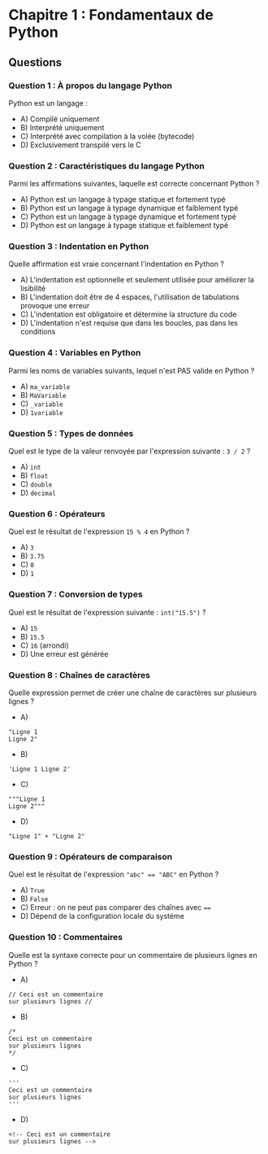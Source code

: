 
# Chapitre 1 : Fondamentaux de Python

## Questions

### Question 1 : À propos du langage Python
Python est un langage :
- A) Compilé uniquement
- B) Interprété uniquement
- C) Interprété avec compilation à la volée (bytecode)
- D) Exclusivement transpilé vers le C

### Question 2 : Caractéristiques du langage Python
Parmi les affirmations suivantes, laquelle est correcte concernant Python ?
- A) Python est un langage à typage statique et fortement typé
- B) Python est un langage à typage dynamique et faiblement typé
- C) Python est un langage à typage dynamique et fortement typé
- D) Python est un langage à typage statique et faiblement typé

### Question 3 : Indentation en Python
Quelle affirmation est vraie concernant l'indentation en Python ?
- A) L'indentation est optionnelle et seulement utilisée pour améliorer la lisibilité
- B) L'indentation doit être de 4 espaces, l'utilisation de tabulations provoque une erreur
- C) L'indentation est obligatoire et détermine la structure du code
- D) L'indentation n'est requise que dans les boucles, pas dans les conditions

### Question 4 : Variables en Python
Parmi les noms de variables suivants, lequel n'est PAS valide en Python ?
- A) `ma_variable`
- B) `MaVariable`
- C) `_variable`
- D) `1variable`

### Question 5 : Types de données
Quel est le type de la valeur renvoyée par l'expression suivante : `3 / 2` ?
- A) `int`
- B) `float`
- C) `double`
- D) `decimal`

### Question 6 : Opérateurs
Quel est le résultat de l'expression `15 % 4` en Python ?
- A) `3`
- B) `3.75`
- C) `0`
- D) `1`

### Question 7 : Conversion de types
Quel est le résultat de l'expression suivante : `int("15.5")` ?
- A) `15`
- B) `15.5`
- C) `16` (arrondi)
- D) Une erreur est générée

### Question 8 : Chaînes de caractères
Quelle expression permet de créer une chaîne de caractères sur plusieurs lignes ?
- A)
```
"Ligne 1 
Ligne 2"
```
- B)
```
'Ligne 1 Ligne 2'
```
- C) 
```
"""Ligne 1
Ligne 2"""
```
- D) 
```
"Ligne 1" + "Ligne 2"
```

### Question 9 : Opérateurs de comparaison
Quel est le résultat de l'expression `"abc" == "ABC"` en Python ?
- A) `True`
- B) `False`
- C) Erreur : on ne peut pas comparer des chaînes avec `==`
- D) Dépend de la configuration locale du système

### Question 10 : Commentaires
Quelle est la syntaxe correcte pour un commentaire de plusieurs lignes en Python ?
- A) 
```
// Ceci est un commentaire
sur plusieurs lignes //
```
- B) 
```
/*
Ceci est un commentaire
sur plusieurs lignes
*/
```
- C) 
```
'''
Ceci est un commentaire
sur plusieurs lignes
'''
```
- D) 
```
<!-- Ceci est un commentaire
sur plusieurs lignes -->
```
